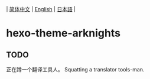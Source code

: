 | [简体中文](README.md)
| [English](README.en.md)
| [日本語](README.ja.md)
| 

# hexo-theme-arknights

## TODO

正在蹲一个翻译工具人。
Squatting a translator tools-man.